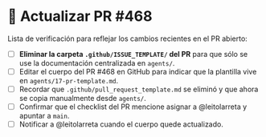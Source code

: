 # 🔄 Actualizar PR #468

Lista de verificación para reflejar los cambios recientes en el PR abierto:
- [ ] **Eliminar la carpeta `.github/ISSUE_TEMPLATE/` del PR** para que sólo se use la documentación centralizada en `agents/`.
- [ ] Editar el cuerpo del PR #468 en GitHub para indicar que la plantilla vive en `agents/17-pr-template.md`.
- [ ] Recordar que `.github/pull_request_template.md` se eliminó y que ahora se copia manualmente desde `agents/`.
- [ ] Confirmar que el checklist del PR mencione asignar a @leitolarreta y apuntar a `main`.
- [ ] Notificar a @leitolarreta cuando el cuerpo quede actualizado.
